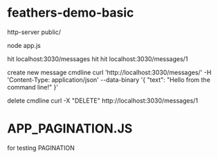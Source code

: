 # feathers-demo-basic
http-server public/

node app.js

hit localhost:3030/messages
hit hit localhost:3030/messages/1

create new message cmdline
curl 'http://localhost:3030/messages/' -H 'Content-Type: application/json' --data-binary '{ "text": "Hello from the command line!" }'

delete cmdline
curl -X "DELETE" http://localhost:3030/messages/1

# APP_PAGINATION.JS
for testing PAGINATION